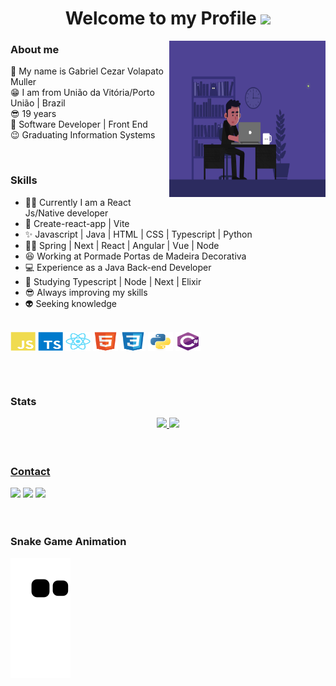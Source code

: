 <h1 align='center'> Welcome to my Profile <img src="https://github.com/TheDudeThatCode/TheDudeThatCode/blob/master/Assets/Hi.gif" width="29px"> </h1>
<p align="center"> 
 
<img alt="Night Coding" src="https://raw.githubusercontent.com/gabrielmuller1/gabrielmuller1/master/assets/freelancelife.gif"  gap="16px" height="250px" width="250px" align="right"/>
 
### About me
   🙋‍ My name is Gabriel Cezar Volapato Muller <br>
   😁 I am from União da Vitória/Porto União | Brazil <br>
   😎 19 years <br>
   🙌 Software Developer | Front End<br>
   😉 Graduating Information Systems
  
 <br>
 
 
<h3>Skills</h3>

- 👨‍💻 Currently I am a React Js/Native developer
- 🎁 Create-react-app | Vite
- ✨ Javascript | Java | HTML | CSS | Typescript | Python
- 🐱‍🚀 Spring | Next | React | Angular | Vue | Node
- 😆 Working at Pormade Portas de Madeira Decorativa
- 💻 Experience as a Java Back-end Developer
- 📘 Studying Typescript | Node | Next | Elixir
- 😎 Always improving my skills
- 👽 Seeking knowledge<br>

<div style="display: inline_block"><br>
  <img align="center" alt="Gabriel-Js" height="30" width="40" src="https://raw.githubusercontent.com/devicons/devicon/master/icons/javascript/javascript-plain.svg">
  <img align="center" alt="Gabriel-Ts" height="30" width="40" src="https://raw.githubusercontent.com/devicons/devicon/master/icons/typescript/typescript-plain.svg">
  <img align="center" alt="Gabriel-React" height="30" width="40" src="https://raw.githubusercontent.com/devicons/devicon/master/icons/react/react-original.svg">
  <img align="center" alt="Gabriel-HTML" height="30" width="40" src="https://raw.githubusercontent.com/devicons/devicon/master/icons/html5/html5-original.svg">
  <img align="center" alt="Gabriel-CSS" height="30" width="40" src="https://raw.githubusercontent.com/devicons/devicon/master/icons/css3/css3-original.svg">
  <img align="center" alt="Gabriel-Python" height="30" width="40" src="https://raw.githubusercontent.com/devicons/devicon/master/icons/python/python-original.svg">
  <img align="center" alt="Gabriel-Csharp" height="30" width="40" src="https://raw.githubusercontent.com/devicons/devicon/master/icons/csharp/csharp-original.svg">
</div>


<br><br/>
<h3>Stats</h3>
<div align="center">
  <a href="https://github.com/gabrielmuller1">
  <img height="192em" src="https://github-readme-stats.vercel.app/api?username=gabrielmuller1&theme=midnight-purple"/>
  <img height="192em" src="https://github-readme-stats.vercel.app/api/top-langs/?username=gabrielmuller1&layout=compact&langs_count=7&theme=midnight-purple"/>
</div><br><br>
  
  
  <h3>Contact</h3>
 
<div> 
  <a href="https://instagram.com/gabriel_mul" target="_blank"><img src="https://img.shields.io/badge/-Instagram-%23E4405F?style=for-the-badge&logo=instagram&logoColor=white" target="_blank"></a>
  <a href = "mailto:gabrielmuller708@gmail.com"><img src="https://img.shields.io/badge/-Gmail-%23333?style=for-the-badge&logo=gmail&logoColor=white" target="_blank"></a>
  <a href="https://www.linkedin.com/in/gabriel-muller-80929b1b6/" target="_blank"><img src="https://img.shields.io/badge/-LinkedIn-%230077B5?style=for-the-badge&logo=linkedin&logoColor=white" target="_blank"></a> <br><br><br>
 
 <h3>Snake Game Animation</h3>
 
  ![Snake animation](https://github.com/rafaballerini/rafaballerini/blob/output/github-contribution-grid-snake.svg)
 
</div>
